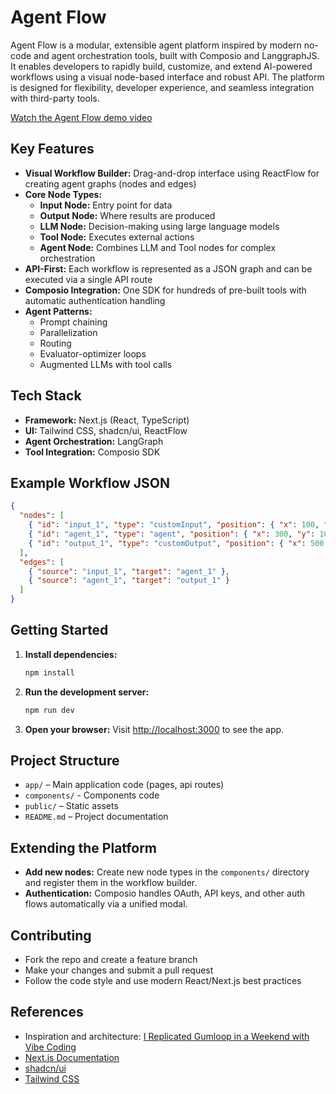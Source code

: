 # Agent Flow

Agent Flow is a modular, extensible agent platform inspired by modern no-code and agent orchestration tools, built with Composio and LanggraphJS. It enables developers to rapidly build, customize, and extend AI-powered workflows using a visual node-based interface and robust API. The platform is designed for flexibility, developer experience, and seamless integration with third-party tools.

[Watch the Agent Flow demo video](agent_flow_web.mp4)

## Key Features

- **Visual Workflow Builder:** Drag-and-drop interface using ReactFlow for creating agent graphs (nodes and edges)
- **Core Node Types:**
  - **Input Node:** Entry point for data
  - **Output Node:** Where results are produced
  - **LLM Node:** Decision-making using large language models
  - **Tool Node:** Executes external actions
  - **Agent Node:** Combines LLM and Tool nodes for complex orchestration
- **API-First:** Each workflow is represented as a JSON graph and can be executed via a single API route
- **Composio Integration:** One SDK for hundreds of pre-built tools with automatic authentication handling
- **Agent Patterns:**
  - Prompt chaining
  - Parallelization
  - Routing
  - Evaluator-optimizer loops
  - Augmented LLMs with tool calls

## Tech Stack

- **Framework:** Next.js (React, TypeScript)
- **UI:** Tailwind CSS, shadcn/ui, ReactFlow
- **Agent Orchestration:** LangGraph
- **Tool Integration:** Composio SDK

## Example Workflow JSON

```json
{
  "nodes": [
    { "id": "input_1", "type": "customInput", "position": { "x": 100, "y": 100 }, "data": { "label": "User Query" } },
    { "id": "agent_1", "type": "agent", "position": { "x": 300, "y": 100 }, "data": { "tools": ["search", "summarize"] } },
    { "id": "output_1", "type": "customOutput", "position": { "x": 500, "y": 100 }, "data": { "label": "Result" } }
  ],
  "edges": [
    { "source": "input_1", "target": "agent_1" },
    { "source": "agent_1", "target": "output_1" }
  ]
}
```

## Getting Started

1. **Install dependencies:**
   ```bash
   npm install
   ```

2. **Run the development server:**
   ```bash
   npm run dev
   ```

3. **Open your browser:**
   Visit [http://localhost:3000](http://localhost:3000) to see the app.

## Project Structure

- `app/` – Main application code (pages, api routes)
- `components/` - Components code
- `public/` – Static assets
- `README.md` – Project documentation

## Extending the Platform

- **Add new nodes:** Create new node types in the `components/` directory and register them in the workflow builder.   
- **Authentication:** Composio handles OAuth, API keys, and other auth flows automatically via a unified modal.

## Contributing

- Fork the repo and create a feature branch
- Make your changes and submit a pull request
- Follow the code style and use modern React/Next.js best practices

## References

- Inspiration and architecture: [I Replicated Gumloop in a Weekend with Vibe Coding](https://lex.page/read/17128d4b-b703-4f6e-b5c5-16aa30b38d09)
- [Next.js Documentation](https://nextjs.org/docs)
- [shadcn/ui](https://ui.shadcn.com/)
- [Tailwind CSS](https://tailwindcss.com/)
